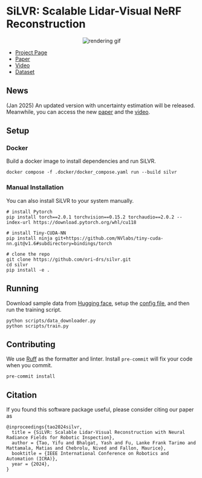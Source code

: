 # SiLVR: Scalable Lidar-Visual NeRF Reconstruction
<div align="center">
  <img src="./docs/rendering_roq.gif" alt="rendering gif">
</div>

- [Project Page](https://ori-drs.github.io/projects/silvr/)
- [Paper](https://arxiv.org/abs/2403.06877)
- [Video](https://www.youtube.com/watch?v=kA11bdMbhMo)
- [Dataset](https://dynamic.robots.ox.ac.uk/datasets/oxford-spires/)

## News
(Jan 2025) An updated version with uncertainty estimation will be released. Meanwhile, you can access the new [paper](https://arxiv.org/abs/2502.02657) and the [video](https://www.youtube.com/watch?si=yREPN_90_kxuvwxn&v=AU6gvRFfCMQ&feature=youtu.be).
## Setup
### Docker
Build a docker image to install dependencies and run SiLVR. 
```
docker compose -f .docker/docker_compose.yaml run --build silvr
```
### Manual Installation
You can also install SiLVR to your system manually.
```
# install Pytorch
pip install torch==2.0.1 torchvision==0.15.2 torchaudio==2.0.2 --index-url https://download.pytorch.org/whl/cu118

# install Tiny-CUDA-NN
pip install ninja git+https://github.com/NVlabs/tiny-cuda-nn.git@v1.6#subdirectory=bindings/torch

# clone the repo
git clone https://github.com/ori-drs/silvr.git
cd silvr
pip install -e .
```


## Running
Download sample data from [Hugging face](https://huggingface.co/datasets/ori-drs/silvr_data/tree/main), setup the [config file](./scripts/config_train.yaml), and then run the training script.
```
python scripts/data_downloader.py
python scripts/train.py
```



## Contributing
We use [Ruff](https://github.com/astral-sh/ruff) as the formatter and linter. Install `pre-commit` will fix your code when you commit.
```
pre-commit install
```

## Citation
If you found this software package useful, please consider citing our paper as 
```
@inproceedings{tao2024silvr,
  title = {SiLVR: Scalable Lidar-Visual Reconstruction with Neural Radiance Fields for Robotic Inspection},
  author = {Tao, Yifu and Bhalgat, Yash and Fu, Lanke Frank Tarimo and Mattamala, Matias and Chebrolu, Nived and Fallon, Maurice},
  booktitle = {IEEE International Conference on Robotics and Automation (ICRA)},
  year = {2024},
}
```
